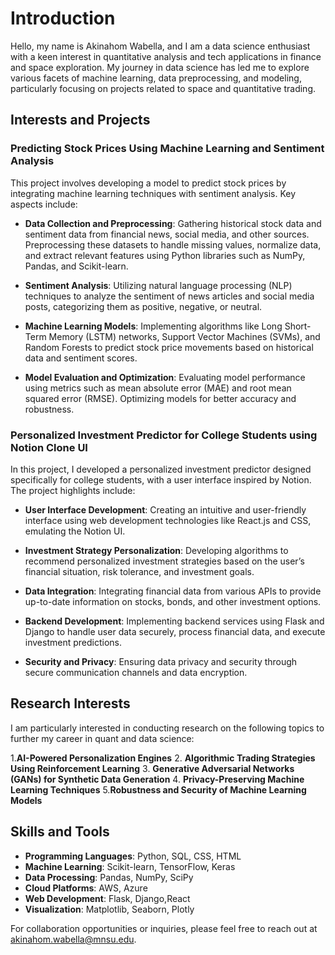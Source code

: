 
# Introduction

Hello, my name is Akinahom Wabella, and I am a data science enthusiast with a keen interest in quantitative analysis and tech applications in finance and space exploration. My journey in data science has led me to explore various facets of machine learning, data preprocessing, and modeling, particularly focusing on projects related to space and quantitative trading.

## Interests and Projects

### Predicting Stock Prices Using Machine Learning and Sentiment Analysis

This project involves developing a model to predict stock prices by integrating machine learning techniques with sentiment analysis. Key aspects include:

- **Data Collection and Preprocessing**: Gathering historical stock data and sentiment data from financial news, social media, and other sources. Preprocessing these datasets to handle missing values, normalize data, and extract relevant features using Python libraries such as NumPy, Pandas, and Scikit-learn.

- **Sentiment Analysis**: Utilizing natural language processing (NLP) techniques to analyze the sentiment of news articles and social media posts, categorizing them as positive, negative, or neutral.

- **Machine Learning Models**: Implementing algorithms like Long Short-Term Memory (LSTM) networks, Support Vector Machines (SVMs), and Random Forests to predict stock price movements based on historical data and sentiment scores.

- **Model Evaluation and Optimization**: Evaluating model performance using metrics such as mean absolute error (MAE) and root mean squared error (RMSE). Optimizing models for better accuracy and robustness.

### Personalized Investment Predictor for College Students using Notion Clone UI

In this project, I developed a personalized investment predictor designed specifically for college students, with a user interface inspired by Notion. The project highlights include:

- **User Interface Development**: Creating an intuitive and user-friendly interface using web development technologies like React.js and CSS, emulating the Notion UI.

- **Investment Strategy Personalization**: Developing algorithms to recommend personalized investment strategies based on the user’s financial situation, risk tolerance, and investment goals.

- **Data Integration**: Integrating financial data from various APIs to provide up-to-date information on stocks, bonds, and other investment options.

- **Backend Development**: Implementing backend services using Flask and Django to handle user data securely, process financial data, and execute investment predictions.

- **Security and Privacy**: Ensuring data privacy and security through secure communication channels and data encryption.

## Research Interests

I am particularly interested in conducting research on the following topics to further my career in quant and data science:

1.**AI-Powered Personalization Engines**
2. **Algorithmic Trading Strategies Using Reinforcement Learning**
3. **Generative Adversarial Networks (GANs) for Synthetic Data Generation**
4. **Privacy-Preserving Machine Learning Techniques**
5.**Robustness and Security of Machine Learning Models**

## Skills and Tools

- **Programming Languages**: Python, SQL, CSS, HTML
- **Machine Learning**: Scikit-learn, TensorFlow, Keras
- **Data Processing**: Pandas, NumPy, SciPy
- **Cloud Platforms**: AWS, Azure
- **Web Development**: Flask, Django,React
- **Visualization**: Matplotlib, Seaborn, Plotly

For collaboration opportunities or inquiries, please feel free to reach out at akinahom.wabella@mnsu.edu.
